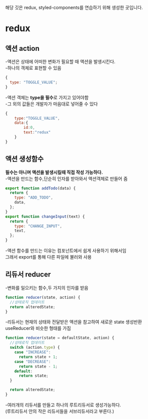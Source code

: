 해당 깃은 redux, styled-components를 연습하기 위해 생성한 곳입니다.

# redux

## 액션 action

-액션은 상태에 어떠한 변화가 필요할 때 액션을 발생시킨다.  
-하나의 객체로 표현할 수 있음

```javascript
{
  type: "TOGGLE_VALUE";
}
```

-액션 객체는 **type을 필수**로 가지고 있어야함  
-그 외의 값들은 개발자가 마음대로 넣어줄 수 있다

```javascript
{
    type:"TOGGLE_VALUE",
    data:{
        id:0,
        text:"redux"
    }
}

```

## 액션 생성함수

**필수는 아니며 액션을 발생시킬때 직접 작성 가능하다.**  
-액션을 만드는 함수,단순히 인자를 받아와서 액션객체로 만들어 줌

```javascript
export function addTodo(data) {
  return {
    type: "ADD_TODO",
    data,
  };
}
export function changeInput(text) {
  return {
    type: "CHANGE_INPUT",
    text,
  };
}
```

-액션 함수를 만드는 이유는 컴포넌트에서 쉽게 사용하기 위해서임  
 그래서 export를 통해 다른 파일에 불러와 사용

## 리듀서 reducer

-변화를 일으키는 함수,두 가지의 인자를 받음

```javascript
function reducer(state, action) {
  //상태로직 업데이트
  return alteredState;
}
```

-리듀서는 현재의 상태와 전달받은 액션을 참고하여 새로운 state 생성반환  
useReducer와 비슷한 형태를 가짐

```javascript
function reducer(state = defaultState, action) {
  //상태로직 업데이트
  switch (action.type) {
    case "INCREASE":
      return state + 1;
    case "DECREASE":
      return state - 1;
    default:
      return state;
  }

  return alteredState;
}
```

-여러개의 리듀서를 만들고 하나의 루트리듀서로 생성가능하다.  
(루트리듀서 안의 작은 리듀서들을 서브리듀서라고 부른다.)
